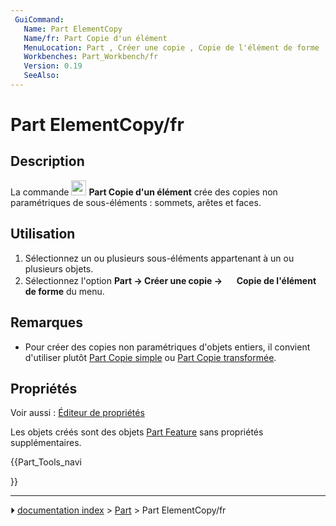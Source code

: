 ```yaml
---
 GuiCommand:
   Name: Part ElementCopy
   Name/fr: Part Copie d'un élément
   MenuLocation: Part , Créer une copie , Copie de l'élément de forme
   Workbenches: Part_Workbench/fr
   Version: 0.19
   SeeAlso: 
---
```


# Part ElementCopy/fr

## Description

La commande <img alt="" src=images/Part_ElementCopy.svg  style="width:24px;"> **Part Copie d\'un élément** crée des copies non paramétriques de sous-éléments : sommets, arêtes et faces.



## Utilisation

1.  Sélectionnez un ou plusieurs sous-éléments appartenant à un ou plusieurs objets.
2.  Sélectionnez l\'option **Part → Créer une copie → <img src="images/Part_ElementCopy.svg" width=16px> Copie de l'élément de forme** du menu.



## Remarques

-   Pour créer des copies non paramétriques d\'objets entiers, il convient d\'utiliser plutôt [Part Copie simple](Part_SimpleCopy/fr.md) ou [Part Copie transformée](Part_TransformedCopy/fr.md).



## Propriétés

Voir aussi : [Éditeur de propriétés](Property_editor/fr.md)

Les objets créés sont des objets [Part Feature](Part_Feature/fr.md) sans propriétés supplémentaires.





{{Part_Tools_navi

}}



---
⏵ [documentation index](../README.md) > [Part](Part_Workbench.md) > Part ElementCopy/fr
